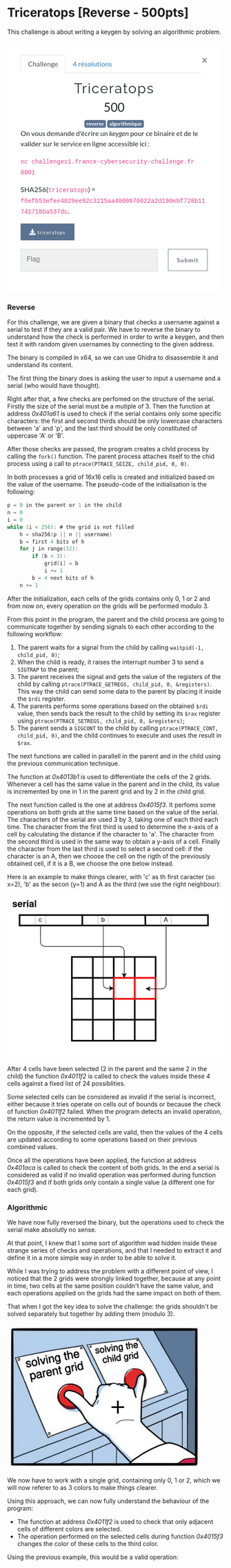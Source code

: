 # Triceratops [Reverse - 500pts]


This challenge is about writing a keygen by solving an algorithmic problem.

![Triceratops description](./img/triceratops_description.png)


### Reverse

For this challenge, we are given a binary that checks a username against a serial to test if they are a valid pair. We have to reverse the binary to understand how the check is performed in order to write a keygen, and then test it with random given usernames by connecting to the given address.

The binary is compiled in x64, so we can use Ghidra to disassemble it and understand its content.

The first thing the binary does is asking the user to input a username and a serial (who would have thought).

Right after that, a few checks are perfomed on the structure of the serial. Firstly the size of the serial must be a mutiple of 3. Then the function at address *0x401a61* is used to check if the serial contains only some specific characters: the first and second thirds should be only lowercase characters between 'a' and 'p', and the last third should be only constituted of uppercase 'A' or 'B'.

After those checks are passed, the program creates a child process by calling the `fork()` function. The parent process attaches itself to the chid process using a call to `ptrace(PTRACE_SEIZE, child_pid, 0, 0)`.

In both processes a grid of 16x16 cells is created and initialized based on the value of the username. The pseudo-code of the initialisation is the following:

```C
p = 0 in the parent or 1 in the child
n = 0
i = 0
while (i < 256): # the grid is not filled
    h = sha256(p || n || username)
    b = first 4 bits of h
    for j in range(32):
        if (b < 3):
            grid[i] = b
            i += 1
        b = 4 next bits of h
    n += 1
```

After the initialization, each cells of the grids contains only 0, 1 or 2 and from now on, every operation on the grids will be performed modulo 3.

From this point in the program, the parent and the child process are going to communicate together by sending signals to each other according to the following workflow:
1. The parent waits for a signal from the child by calling `waitpid(-1, child_pid, 0)`;
2. When the child is ready, it raises the interrupt number 3 to send a `SIGTRAP` to the parent;
3. The parent receives the signal and gets the value of the registers of the child by calling `ptrace(PTRACE_GETREGS, child_pid, 0, &registers)`. This way the child can send some data to the parent by placing it inside the `$rdi` register.
4. The parents performs some operations based on the obtained `$rdi` value, then sends back the result to the child by setting its `$rax` register using `ptrace(PTRACE_SETREGS, child_pid, 0, &registers)`;
5. The parent sends a `SIGCONT` to the child by calling `ptrace(PTRACE_CONT, child_pid, 0)`, and the child continues to execute and uses the result in `$rax`.

The next functions are called in parallell in the parent and in the child using the previous communication technique.

The function at *0x4013b1* is used to differentiate the cells of the 2 grids. Whenever a cell has the same value in the parent and in the child, its value is incremented by one in 1 in the parent grid and by 2 in the child grid.

The next function called is the one at address *0x4015f3*. It perfoms some operations on both grids at the same time based on the value of the serial. The characters of the serial are used 3 by 3, taking one of each third each time. The character from the first third is used to determine the x-axis of a cell by calculating the distance if the character to 'a'. The character from the second third is used in the same way to obtain a y-axis of a cell. Finally the character from the last third is used to select a second cell: if the character is an A, then we choose the cell on the rigth of the previously obtained cell, if it is a B, we choose the one below instead.

Here is an example to make things clearer, with 'c' as th first caracter (so x=2), 'b' as the secon (y=1) and A as the third (we use the right neighbour):

![Cell selection](./img/triceratops_cell_selection.png)

After 4 cells have been selected (2 in the parent and the same 2 in the child) the function *0x4011f2* is called to check the values inside these 4 cells against a fixed list of 24 possiblities.

Some selected cells can be considered as invalid if the serial is incorrect, either because it tries operate on cells out of bounds or because the check of function *0x4011f2* failed. When the program detects an invalid operation, the return value is incremented by 1.

On the opposite, if the selected cells are valid, then the values of the 4 cells are updated according to some operations based on their previous combined values.

Once all the operations have been applied, the function at address *0x401aca* is called to check the content of both grids. In the end a serial is considered as valid if no invalid operation was performed during function *0x4015f3* and if both grids only contain a single value (a different one for each grid).



### Algorithmic

We have now fully reversed the binary, but the operations used to check the serial make absolutly no sense.

At that point, I knew that I some sort of algorithm wad hidden inside these strange series of checks and operations, and that I needed to extract it and define it in a more simple way in order to be able to solve it.

While I was trying to address the problem with a different point of view, I noticed that the 2 grids were strongly linked together, because at any point in time, two cells at the same position couldn't have the same value, and each operations applied on the grids had the same impact on both of them.

That when I got the key idea to solve the challenge: the grids shouldn't be solved separately but together by adding them (modulo 3).

![Solving both grids](./img/solving_both_grids.png)

We now have to work with a single grid, containing only 0, 1 or 2, which we will now referer to as 3 colors to make things clearer.

Using this approach, we can now fully understand the behaviour of the program:
- The function at address *0x4011f2* is used to check that only adjacent cells of different colors are selected.
- The operation performed on the selected cells during function *0x4015f3* changes the color of these cells to the third color.

Using the previous example, this would be a valid operation:
